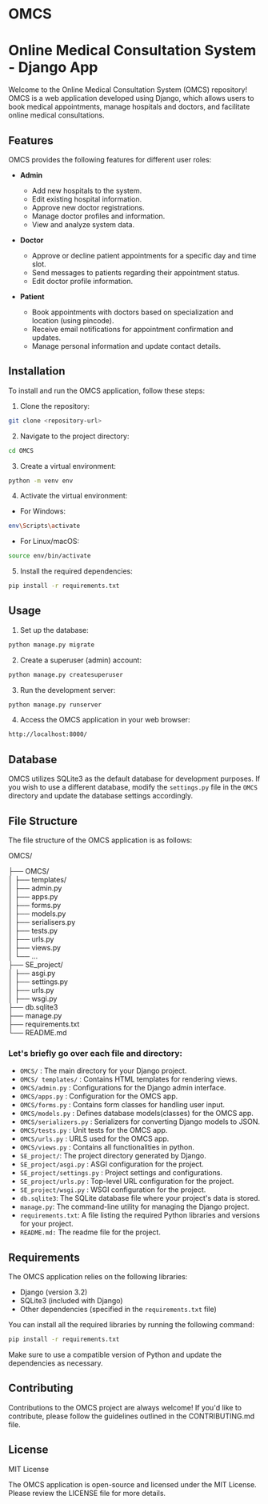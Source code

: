 # OMCS
# Online Medical Consultation System  - Django App

Welcome to the Online Medical Consultation System (OMCS) repository! 
OMCS is a web application developed using Django, which allows users to book medical appointments, manage hospitals and doctors, and facilitate online medical consultations.

## Features

OMCS provides the following features for different user roles:

- **Admin**
  - Add new hospitals to the system.
  - Edit existing hospital information.
  - Approve new doctor registrations.
  - Manage doctor profiles and information.
  - View and analyze system data.

- **Doctor**
  - Approve or decline patient appointments for a specific day and time slot.
  - Send messages to patients regarding their appointment status.
  - Edit doctor profile information.

- **Patient**
  - Book appointments with doctors based on specialization and location (using pincode).
  - Receive email notifications for appointment confirmation and updates.
  - Manage personal information and update contact details.

## Installation

To install and run the OMCS application, follow these steps:

1. Clone the repository:
```bash
git clone <repository-url>
```

2. Navigate to the project directory:
```bash
cd OMCS
```

3. Create a virtual environment:
```bash
python -m venv env
```

4. Activate the virtual environment:
- For Windows:
```bash
env\Scripts\activate
```
- For Linux/macOS:
```bash
source env/bin/activate
```

5. Install the required dependencies:
```bash
pip install -r requirements.txt
```

## Usage

1. Set up the database:
```bash
python manage.py migrate
```

2. Create a superuser (admin) account:
```bash
python manage.py createsuperuser
```

3. Run the development server:
```bash
python manage.py runserver
```

4. Access the OMCS application in your web browser:
```bash
http://localhost:8000/
```


## Database

OMCS utilizes SQLite3 as the default database for development purposes. If you wish to use a different database, modify the `settings.py` file in the `OMCS` directory and update the database settings accordingly.

## File Structure

The file structure of the OMCS application is as follows:

OMCS/    

├── OMCS/  
│  ├── templates/  
│  ├── admin.py  
│  ├── apps.py    
│  ├── forms.py    
│  ├── models.py    
│  ├── serialisers.py     
│  ├── tests.py    
│  ├── urls.py    
│  ├── views.py    
│  └── ...     
├── SE_project/     
│  ├── asgi.py     
│  ├── settings.py     
│  ├── urls.py     
│  ├── wsgi.py    
├── db.sqlite3    
├── manage.py        
├── requirements.txt    
└── README.md     

### Let's briefly go over each file and directory:

- `OMCS/` : The main directory for your Django project.
- `OMCS/ templates/` : Contains HTML templates for rendering views.
- `OMCS/admin.py` : Configurations for the Django admin interface.
- `OMCS/apps.py` : Configuration for the OMCS app.
- `OMCS/forms.py` : Contains form classes for handling user input.
- `OMCS/models.py` : Defines database models(classes) for the OMCS app.
- `OMCS/serializers.py` : Serializers for converting Django models to JSON.
- `OMCS/tests.py` : Unit tests for the OMCS app.
- `OMCS/urls.py` : URLS used for the OMCS app.
- `OMCS/views.py` : Contains all functionalities in python.
- `SE_project/`: The project directory generated by Django.
- `SE_project/asgi.py` : ASGI configuration for the project.
- `SE_project/settings.py` : Project settings and configurations.
- `SE_project/urls.py` : Top-level URL configuration for the project.
- `SE_project/wsgi.py` : WSGI configuration for the project.
- `db.sqlite3`: The SQLite database file where your project's data is stored.
- `manage.py`: The command-line utility for managing the Django project.
- `requirements.txt`: A file listing the required Python libraries and versions for your project.
- `README.md:` The readme file for the project.

## Requirements

The OMCS application relies on the following libraries:

- Django (version 3.2)
- SQLite3 (included with Django)
- Other dependencies (specified in the `requirements.txt` file)

You can install all the required libraries by running the following command:

```bash
pip install -r requirements.txt
```

Make sure to use a compatible version of Python and update the dependencies as necessary.

## Contributing
Contributions to the OMCS project are always welcome! If you'd like to contribute, please follow the guidelines outlined in the CONTRIBUTING.md file.

## License
MIT License

The OMCS application is open-source and licensed under the MIT License. Please review the LICENSE file for more details.

